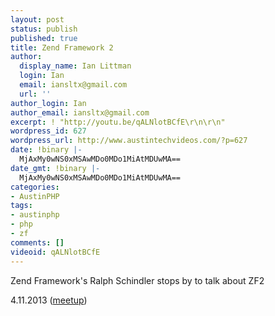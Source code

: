 ```yaml
---
layout: post
status: publish
published: true
title: Zend Framework 2
author:
  display_name: Ian Littman
  login: Ian
  email: iansltx@gmail.com
  url: ''
author_login: Ian
author_email: iansltx@gmail.com
excerpt: ! "http://youtu.be/qALNlotBCfE\r\n\r\n"
wordpress_id: 627
wordpress_url: http://www.austintechvideos.com/?p=627
date: !binary |-
  MjAxMy0wNS0xMSAwMDo0MDo1MiAtMDUwMA==
date_gmt: !binary |-
  MjAxMy0wNS0xMSAwMDo0MDo1MiAtMDUwMA==
categories:
- AustinPHP
tags:
- austinphp
- php
- zf
comments: []
videoid: qALNlotBCfE
---
```

<p>Zend Framework's Ralph Schindler stops by to talk about ZF2</p>
<p>4.11.2013 (<a href="http://www.meetup.com/austinphp/events/104664392/">meetup</a>)</p>

